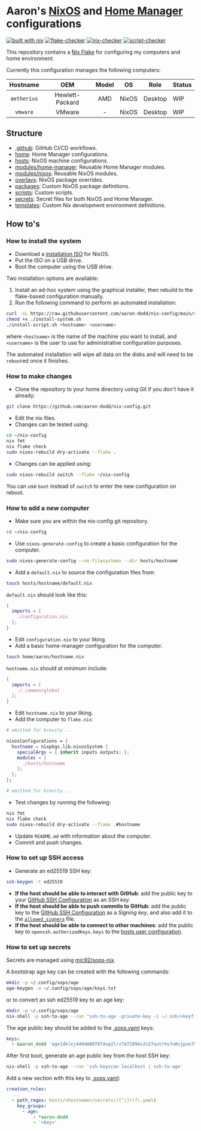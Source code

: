 # Aaron's [NixOS] and [Home Manager] configurations

[![built with nix](https://img.shields.io/static/v1?logo=NixOS&logoColor=white&color=blue&label=&message=Built%20with%20Nix&style=for-the-badge)](https://builtwithnix.org)
[![flake-checker](https://img.shields.io/github/actions/workflow/status/aaron-dodd/nix-config/flake-checker.yml?label=flake%20checker&style=for-the-badge)](https://github.com/aaron-dodd/nix-config/actions/workflows/flake-checker.yml)
[![nix-checker](https://img.shields.io/github/actions/workflow/status/aaron-dodd/nix-config/nix-checker.yml?label=nix%20checker&style=for-the-badge)](https://github.com/aaron-dodd/nix-config/actions/workflows/nix-checker.yml)
[![script-checker](https://img.shields.io/github/actions/workflow/status/aaron-dodd/nix-config/script-checker.yml?label=script%20checker&style=for-the-badge)](https://github.com/aaron-dodd/nix-config/actions/workflows/script-checker.yml)

[NixOS]: https://nixos.org/
[Home Manager]: https://github.com/nix-community/home-manager

This repository contains a [Nix Flake](https://nixos.wiki/wiki/Flakes) for
configuring my computers and home environment.

Currently this configuration manages the following computers:

|    Hostname    |       OEM       |        Model        |       OS      |     Role     |  Status  |
| :------------: | :------------:  | :-----------------: | :-----------: | :----------: | :------- |
| `aetherius`    | Hewlett-Packard | AMD                 | NixOS         | Desktop      | WIP      |
| `vmware`       | VMware          | -                   | NixOS         | Desktop      | WIP      |

## Structure

- [.github]: GitHub CI/CD workflows.
- [home]: Home Manager configurations.
- [hosts](./hosts): NixOS machine configurations.
- [modules/home-manager]: Reusable Home Manager modules.
- [modules/nixos]: Reusable NixOS modules.
- [overlays]: NixOS package overrides.
- [packages]: Custom NixOS package definitions.
- [scripts]: Custom scripts.
- [secrets]: Secret files for both NixOS and Home Manager.
- [templates]: Custom Nix development environment definitions.

[.github]: ./.github/workflows
[home]: ./home
[modules/home-manager]: ./modules/home-manager
[modules/nixos]: ./modules/nixos
[overlays]: ./overlays
[packages]: ./packages
[scripts]: ./scripts
[secrets]: ./secrets
[templates]: ./templates

## How to's
### How to install the system

- Download a [installation ISO](https://nixos.org/download) for NixOS.
- Put the ISO on a USB drive.
- Boot the computer using the USB drive.

Two installation options are available:

1. Install an ad-hoc system using the graphical installer, then rebuild to the
   flake-based configuration manually.
2. Run the following command to perform an automated installation:

```bash
curl -sL https://raw.githubusercontent.com/aaron-dodd/nix-config/main/scripts/install-system.sh > install-system.sh
chmod +x ./install-system.sh
./install-script.sh <hostname> <username>
```

where `<hostname>` is the name of the machine you want to install, and
`<username>` is the user to use for administrative configuration purposes.

The automated installation will wipe all data on the disks and will need to be
`reboot`ed once it finishes.

### How to make changes

- Clone the repository to your home directory using Git if you don't have it
  already:

```bash
git clone https://github.com/aaron-dodd/nix-config.git
```

- Edit the nix files.
- Changes can be tested using:

```bash
cd ~/nix-config
nix fmt
nix flake check
sudo nixos-rebuild dry-activate --flake .
```

- Changes can be applied using:

```bash
sudo nixos-rebuild switch --flake ~/nix-config
```

You can use `boot` instead of `switch` to enter the new configuration on
reboot.

### How to add a new computer

- Make sure you are within the nix-config git repository.

```bash
cd ~/nix-config
```

- Use `nixos-generate-config` to create a basic configuration for the
  computer.

```bash
sudo nixos-generate-config --no-filesystems --dir hosts/hostname
```

- Add a `default.nix` to source the configuration files from:

```bash
touch hosts/hostname/default.nix
```

`default.nix` should look like this:

```nix
{
  imports = [
    ./configuration.nix
  ];
}
```

- Edit `configuration.nix` to your liking.
- Add a basic home-manager configuration for the computer.

```bash
touch home/aaron/hostname.nix
```

`hostname.nix` should at minimum include:

```nix
{
  imports = [
    ./_common/global
  ];
}
```

- Edit `hostname.nix` to your liking.
- Add the computer to `flake.nix`:

```nix
# omitted for brevity ...

nixosConfigurations = {
  hostname = nixpkgs.lib.nixosSystem {
    specialArgs = { inherit inputs outputs; };
    modules = [
      ./hosts/hostname
    ];
  };
};

# omitted for brevity ...
```

- Test changes by running the following:

```bash
nix fmt
nix flake check
sudo nixos-rebuild dry-activate --flake .#hostname
```

- Update `README.md` with information about the computer.
- Commit and push changes.

### How to set up SSH access

- Generate an ed25519 SSH key:

```bash
ssh-keygen -t ed25519
```

- **If the host should be able to interact with GitHub**: add the public key to
  your [GitHub SSH Configuration] as an *SSH key*.
- **If the host should be able to push commits to GitHub**: add the public key
  to the [GitHub SSH Configuration] as a *Signing key*, and also add it to
  the [`allowed_signers`] file.
- **If the host should be able to connect to other machines**: add the public
  key to `openssh.authorizedKeys.keys` to the [hosts user configuration].

[`allowed_signers`]: https://git-scm.com/docs/git-config#Documentation/git-config.txt-gpgsshallowedSignersFile
[GitHub SSH Configuration]: https://github.com/settings/keys
[hosts user configuration]: ./hosts/_common/users

### How to set up secrets

Secrets are managed using [mic92/sops-nix].

A bootstrap age key can be created with the following commands:

```bash
mkdir -p ~/.config/sops/age
age-keygen -o ~/.config/sops/age/keys.txt
```

or to convert an ssh ed25519 key to an age key:

```bash
mkdir -p ~/.config/sops/age
nix-shell -p ssh-to-age --run "ssh-to-age -private-key -i ~/.ssh/<keyfile> > ~/.config/sops/age/keys.txt"
```

The age public key should be added to the [.sops.yaml] keys:

```yaml
keys:
  - &aaron_dodd 'age1dklej440dm807874vp2lrz7m72094s2v27autrhs7u0vjpxe75csttf2e0'
```

After first boot, generate an age public key from the host SSH key:

```bash
nix-shell -p ssh-to-age --run 'ssh-keyscan localhost | ssh-to-age'
```

Add a new section with this key to [.sops.yaml]:

```yaml
creation_rules:
  ...
  - path_regex: hosts/<hostname>/secrets(/[^/]+)?\.yaml$
    key_groups:
      - age:
          - *aaron-dodd
          - '<key>'
```

[mic92/sops-nix]: https://github.com/mic92/sops-nix
[.sops.yaml]: ./.sops.yaml
